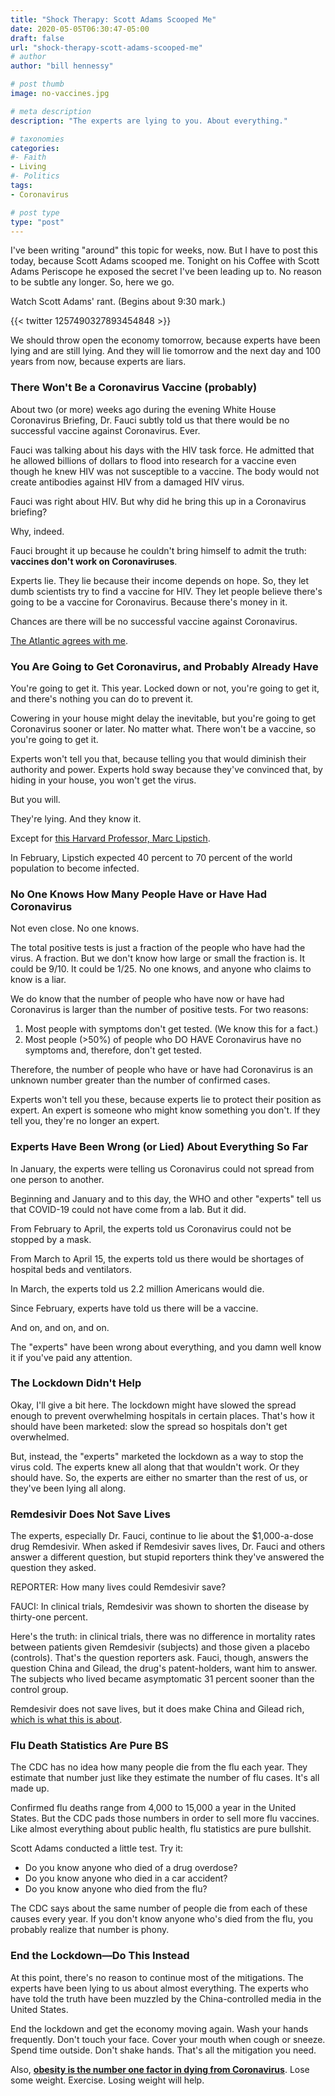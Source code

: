 ```yaml
---
title: "Shock Therapy: Scott Adams Scooped Me"
date: 2020-05-05T06:30:47-05:00
draft: false
url: "shock-therapy-scott-adams-scooped-me"
# author
author: "bill hennessy"

# post thumb
image: no-vaccines.jpg

# meta description
description: "The experts are lying to you. About everything."

# taxonomies
categories: 
#- Faith
- Living
#- Politics
tags:
- Coronavirus

# post type
type: "post"
---
```


I've been writing "around" this topic for weeks, now. But I have to post this today, because Scott Adams scooped me. Tonight on his Coffee with Scott Adams Periscope he exposed the secret I've been leading up to. No reason to be subtle any longer. So, here we go.

Watch Scott Adams' rant. (Begins about 9:30 mark.)

{{< twitter 1257490327893454848 >}}

We should throw open the economy tomorrow, because experts have been lying and are still lying. And they will lie tomorrow and the next day and 100 years from now, because experts are liars. 

### There Won't Be a Coronavirus Vaccine (probably)

About two (or more) weeks ago during the evening White House Coronavirus Briefing, Dr. Fauci subtly told us that there would be no successful vaccine against Coronavirus. Ever. 

Fauci was talking about his days with the HIV task force. He admitted that he allowed billions of dollars to flood into research for a vaccine even though he knew HIV was not susceptible to a vaccine. The body would not create antibodies against HIV from a damaged HIV virus. 

Fauci was right about HIV. But why did he bring this up in a Coronavirus briefing?

Why, indeed. 

Fauci brought it up because he couldn't bring himself to admit the truth: **vaccines don't work on Coronaviruses**. 

Experts lie. They lie because their income depends on hope. So, they let dumb scientists try to find a vaccine for HIV. They let people believe there's going to be a vaccine for Coronavirus. Because there's money in it. 

Chances are there will be no successful vaccine against Coronavirus.

[The Atlantic agrees with me](https://www.theatlantic.com/health/archive/2020/02/covid-vaccine/607000/).

### You Are Going to Get Coronavirus, and Probably Already Have

You're going to get it. This year. Locked down or not, you're going to get it, and there's nothing you can do to prevent it. 

Cowering in your house might delay the inevitable, but you're going to get Coronavirus sooner or later. No matter what. There won't be a vaccine, so you're going to get it. 

Experts won't tell you that, because telling you that would diminish their authority and power. Experts hold sway because they've convinced that, by hiding in your house, you won't get the virus. 

But you will.

They're lying. And they know it. 

Except for [this Harvard Professor, Marc Lipstich](https://www.newsmax.com/newsfront/global-pandemic-harvard-public/2020/02/15/id/954244/).

In February, Lipstich expected 40 percent to 70 percent of the world population to become infected. 

### No One Knows How Many People Have or Have Had Coronavirus

Not even close. No one knows. 

The total positive tests is just a fraction of the people who have had the virus. A fraction. But we don't know how large or small the fraction is. It could be 9/10. It could be 1/25. No one knows, and anyone who claims to know is a liar. 

We do know that the number of people who have now or have had Coronavirus is larger than the number of positive tests. For two reasons:

1. Most people with symptoms don't get tested. (We know this for a fact.)
2. Most people (>50%) of people who DO HAVE Coronavirus have no symptoms and, therefore, don't get tested. 

Therefore, the number of people who have or have had Coronavirus is an unknown number greater than the number of confirmed cases. 

Experts won't tell you these, because experts lie to protect their position as expert. An expert is someone who might know something you don't. If they tell you, they're no longer an expert.

### Experts Have Been Wrong (or Lied) About Everything So Far

In January, the experts were telling us Coronavirus could not spread from one person to another. 

Beginning and January and to this day, the WHO and other "experts" tell us that COVID-19 could not have come from a lab. But it did. 

From February to April, the experts told us Coronavirus could not be stopped by a mask. 

From March to April 15, the experts told us there would be shortages of hospital beds and ventilators.

In March, the experts told us 2.2 million Americans would die. 

Since February, experts have told us there will be a vaccine. 

And on, and on, and on. 

The "experts" have been wrong about everything, and you damn well know it if you've paid any attention.

### The Lockdown Didn't Help

Okay, I'll give a bit here. The lockdown might have slowed the spread enough to prevent overwhelming hospitals in certain places. That's how it should have been marketed: slow the spread so hospitals don't get overwhelmed. 

But, instead, the "experts" marketed the lockdown as a way to stop the virus cold. The experts knew all along that that wouldn't work. Or they should have. So, the experts are either no smarter than the rest of us, or they've been lying all along. 

### Remdesivir Does Not Save Lives

The experts, especially Dr. Fauci, continue to lie about the $1,000-a-dose drug Remdesivir. When asked if Remdesivir saves lives, Dr. Fauci and others answer a different question, but stupid reporters think they've answered the question they asked.

REPORTER: How many lives could Remdesivir save?

FAUCI: In clinical trials, Remdesivir was shown to shorten the disease by thirty-one percent. 

Here's the truth: in clinical trials, there was no difference in mortality rates between patients given Remdesivir (subjects) and those given a placebo (controls). That's the question reporters ask. Fauci, though, answers the question China and Gilead, the drug's patent-holders, want him to answer. The subjects who lived became asymptomatic 31 percent sooner than the control group. 

Remdesivir does not save lives, but it does make China and Gilead rich, [which is what this is about](https://hennessysview.com/it-was-china-all-along/). 


### Flu Death Statistics Are Pure BS

The CDC has no idea how many people die from the flu each year. They estimate that number just like they estimate the number of flu cases. It's all made up. 

Confirmed flu deaths range from 4,000 to 15,000 a year in the United States. But the CDC pads those numbers in order to sell more flu vaccines. Like almost everything about public health, flu statistics are pure bullshit. 

Scott Adams conducted a little test. Try it:

* Do you know anyone who died of a drug overdose?
* Do you know anyone who died in a car accident?
* Do you know anyone who died from the flu?

The CDC says about the same number of people die from each of these causes every year. If you don't know anyone who's died from the flu, you probably realize that number is phony. 


### End the Lockdown—Do This Instead

At this point, there's no reason to continue most of the mitigations. The experts have been lying to us about almost everything. The experts who have told the truth have been muzzled by the China-controlled media in the United States. 

End the lockdown and get the economy moving again. Wash your hands frequently. Don't touch your face. Cover your mouth when cough or sneeze. Spend time outside. Don't shake hands. That's all the mitigation you need. 

Also, [**obesity is the number one factor in dying from Coronavirus**](https://bgr.com/2020/04/09/expert-warns-obesity-is-a-major-risk-factor-for-coronavirus-patients/). Lose some weight. Exercise. Losing weight will help. 



